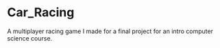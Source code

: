 # Car_Racing
A multiplayer racing game I made for a final project for an intro computer science course.
